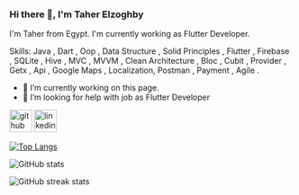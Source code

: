 ### Hi there 👋, I'm Taher Elzoghby
I'm Taher from Egypt. I'm currently working as Flutter Developer.

Skills:  Java , Dart , Oop , Data Structure , Solid Principles , Flutter , Firebase , SQLite , Hive , MVC , MVVM , Clean Architecture , Bloc , Cubit , Provider , Getx , Api , Google Maps , Localization, Postman , Payment , Agile .

- 🔭 I’m currently working on this page. 
- 🤔 I’m looking for help with job as Flutter Developer 


[<img src='https://cdn.jsdelivr.net/npm/simple-icons@3.0.1/icons/github.svg' alt='github' height='40'>](https://github.com/taherElzoghby27)  [<img src='https://cdn.jsdelivr.net/npm/simple-icons@3.0.1/icons/linkedin.svg' alt='linkedin' height='40'>](https://www.linkedin.com/in/https://www.linkedin.com/in/taher-elzoghby-99499b231//)  

[![Top Langs](https://github-readme-stats.vercel.app/api/top-langs/?username=taherElzoghby27)](https://github.com/anuraghazra/github-readme-stats)

![GitHub stats](https://github-readme-stats.vercel.app/api?username=taherElzoghby27&show_icons=true)  

![GitHub streak stats](https://streak-stats.demolab.com/?user=taherElzoghby27)  

